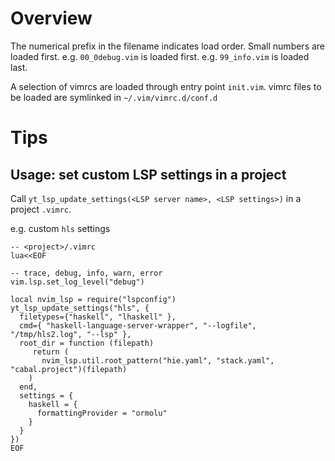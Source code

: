 # Overview

The numerical prefix in the filename indicates load order.
Small numbers are loaded first.
e.g. `00_0debug.vim` is loaded first.
e.g. `99_info.vim` is loaded last.

A selection of vimrcs are loaded through entry point `init.vim`.
vimrc files to be loaded are symlinked in `~/.vim/vimrc.d/conf.d`

# Tips

## Usage: set custom LSP settings in a project

Call `yt_lsp_update_settings(<LSP server name>, <LSP settings>)` in a project `.vimrc`.

e.g. custom `hls` settings

```
-- <project>/.vimrc
lua<<EOF

-- trace, debug, info, warn, error
vim.lsp.set_log_level("debug")

local nvim_lsp = require("lspconfig")
yt_lsp_update_settings("hls", {
  filetypes={"haskell", "lhaskell" },
  cmd={ "haskell-language-server-wrapper", "--logfile", "/tmp/hls2.log", "--lsp" },
  root_dir = function (filepath)
     return (
       nvim_lsp.util.root_pattern("hie.yaml", "stack.yaml", "cabal.project")(filepath)
    )
  end,
  settings = {
    haskell = {
      formattingProvider = "ormolu"
    }
  }
})
EOF
```


